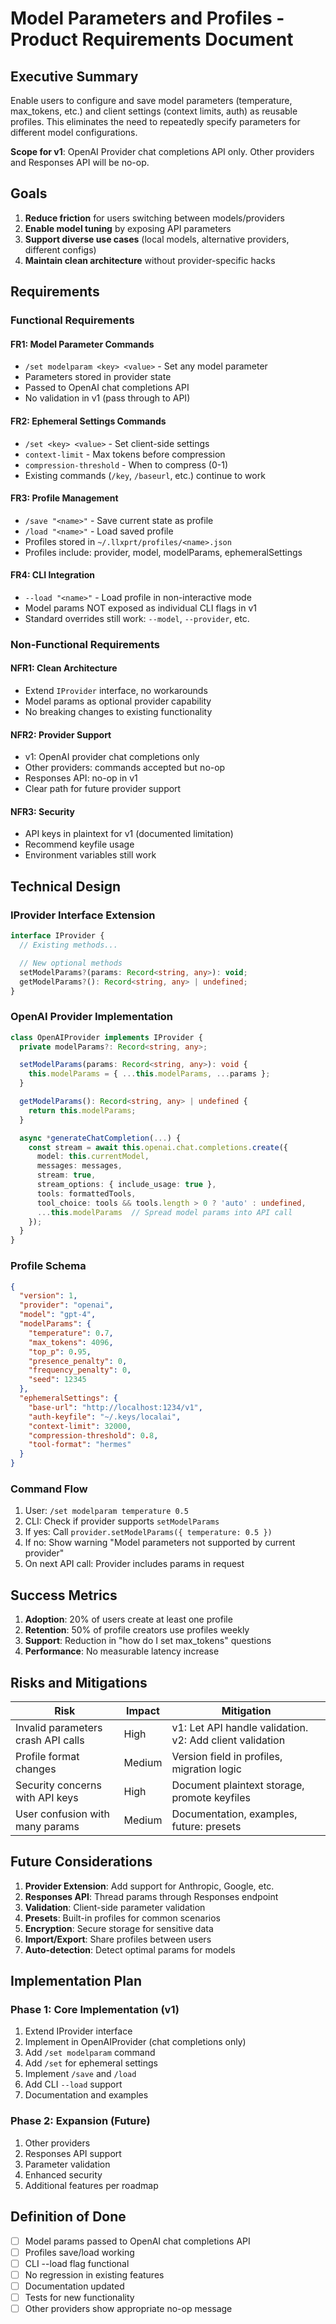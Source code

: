 # Model Parameters and Profiles - Product Requirements Document

## Executive Summary

Enable users to configure and save model parameters (temperature, max_tokens, etc.) and client settings (context limits, auth) as reusable profiles. This eliminates the need to repeatedly specify parameters for different model configurations.

**Scope for v1**: OpenAI Provider chat completions API only. Other providers and Responses API will be no-op.

## Goals

1. **Reduce friction** for users switching between models/providers
2. **Enable model tuning** by exposing API parameters
3. **Support diverse use cases** (local models, alternative providers, different configs)
4. **Maintain clean architecture** without provider-specific hacks

## Requirements

### Functional Requirements

#### FR1: Model Parameter Commands

- `/set modelparam <key> <value>` - Set any model parameter
- Parameters stored in provider state
- Passed to OpenAI chat completions API
- No validation in v1 (pass through to API)

#### FR2: Ephemeral Settings Commands

- `/set <key> <value>` - Set client-side settings
- `context-limit` - Max tokens before compression
- `compression-threshold` - When to compress (0-1)
- Existing commands (`/key`, `/baseurl`, etc.) continue to work

#### FR3: Profile Management

- `/save "<name>"` - Save current state as profile
- `/load "<name>"` - Load saved profile
- Profiles stored in `~/.llxprt/profiles/<name>.json`
- Profiles include: provider, model, modelParams, ephemeralSettings

#### FR4: CLI Integration

- `--load "<name>"` - Load profile in non-interactive mode
- Model params NOT exposed as individual CLI flags in v1
- Standard overrides still work: `--model`, `--provider`, etc.

### Non-Functional Requirements

#### NFR1: Clean Architecture

- Extend `IProvider` interface, no workarounds
- Model params as optional provider capability
- No breaking changes to existing functionality

#### NFR2: Provider Support

- v1: OpenAI provider chat completions only
- Other providers: commands accepted but no-op
- Responses API: no-op in v1
- Clear path for future provider support

#### NFR3: Security

- API keys in plaintext for v1 (documented limitation)
- Recommend keyfile usage
- Environment variables still work

## Technical Design

### IProvider Interface Extension

```typescript
interface IProvider {
  // Existing methods...

  // New optional methods
  setModelParams?(params: Record<string, any>): void;
  getModelParams?(): Record<string, any> | undefined;
}
```

### OpenAI Provider Implementation

```typescript
class OpenAIProvider implements IProvider {
  private modelParams?: Record<string, any>;

  setModelParams(params: Record<string, any>): void {
    this.modelParams = { ...this.modelParams, ...params };
  }

  getModelParams(): Record<string, any> | undefined {
    return this.modelParams;
  }

  async *generateChatCompletion(...) {
    const stream = await this.openai.chat.completions.create({
      model: this.currentModel,
      messages: messages,
      stream: true,
      stream_options: { include_usage: true },
      tools: formattedTools,
      tool_choice: tools && tools.length > 0 ? 'auto' : undefined,
      ...this.modelParams  // Spread model params into API call
    });
  }
}
```

### Profile Schema

```json
{
  "version": 1,
  "provider": "openai",
  "model": "gpt-4",
  "modelParams": {
    "temperature": 0.7,
    "max_tokens": 4096,
    "top_p": 0.95,
    "presence_penalty": 0,
    "frequency_penalty": 0,
    "seed": 12345
  },
  "ephemeralSettings": {
    "base-url": "http://localhost:1234/v1",
    "auth-keyfile": "~/.keys/localai",
    "context-limit": 32000,
    "compression-threshold": 0.8,
    "tool-format": "hermes"
  }
}
```

### Command Flow

1. User: `/set modelparam temperature 0.5`
2. CLI: Check if provider supports `setModelParams`
3. If yes: Call `provider.setModelParams({ temperature: 0.5 })`
4. If no: Show warning "Model parameters not supported by current provider"
5. On next API call: Provider includes params in request

## Success Metrics

1. **Adoption**: 20% of users create at least one profile
2. **Retention**: 50% of profile creators use profiles weekly
3. **Support**: Reduction in "how do I set max_tokens" questions
4. **Performance**: No measurable latency increase

## Risks and Mitigations

| Risk                               | Impact | Mitigation                                               |
| ---------------------------------- | ------ | -------------------------------------------------------- |
| Invalid parameters crash API calls | High   | v1: Let API handle validation. v2: Add client validation |
| Profile format changes             | Medium | Version field in profiles, migration logic               |
| Security concerns with API keys    | High   | Document plaintext storage, promote keyfiles             |
| User confusion with many params    | Medium | Documentation, examples, future: presets                 |

## Future Considerations

1. **Provider Extension**: Add support for Anthropic, Google, etc.
2. **Responses API**: Thread params through Responses endpoint
3. **Validation**: Client-side parameter validation
4. **Presets**: Built-in profiles for common scenarios
5. **Encryption**: Secure storage for sensitive data
6. **Import/Export**: Share profiles between users
7. **Auto-detection**: Detect optimal params for models

## Implementation Plan

### Phase 1: Core Implementation (v1)

1. Extend IProvider interface
2. Implement in OpenAIProvider (chat completions only)
3. Add `/set modelparam` command
4. Add `/set` for ephemeral settings
5. Implement `/save` and `/load`
6. Add CLI `--load` support
7. Documentation and examples

### Phase 2: Expansion (Future)

1. Other providers
2. Responses API support
3. Parameter validation
4. Enhanced security
5. Additional features per roadmap

## Definition of Done

- [ ] Model params passed to OpenAI chat completions API
- [ ] Profiles save/load working
- [ ] CLI --load flag functional
- [ ] No regression in existing features
- [ ] Documentation updated
- [ ] Tests for new functionality
- [ ] Other providers show appropriate no-op message
